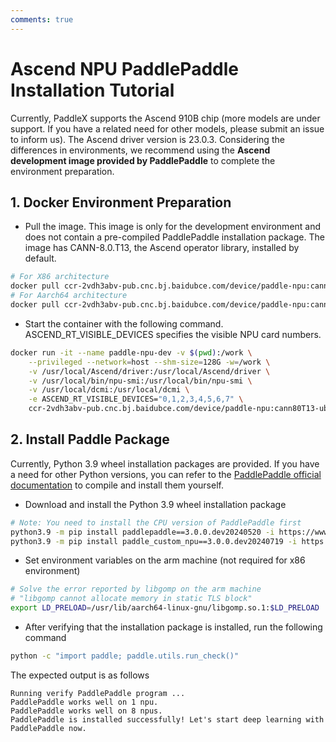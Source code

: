 ```yaml
---
comments: true
---
```


# Ascend NPU PaddlePaddle Installation Tutorial

Currently, PaddleX supports the Ascend 910B chip (more models are under support. If you have a related need for other models, please submit an issue to inform us). The Ascend driver version is 23.0.3. Considering the differences in environments, we recommend using the <b>Ascend development image provided by PaddlePaddle</b> to complete the environment preparation.

## 1. Docker Environment Preparation
* Pull the image. This image is only for the development environment and does not contain a pre-compiled PaddlePaddle installation package. The image has CANN-8.0.T13, the Ascend operator library, installed by default.
```bash
# For X86 architecture
docker pull ccr-2vdh3abv-pub.cnc.bj.baidubce.com/device/paddle-npu:cann80T13-ubuntu20-x86_64-gcc84-py39
# For Aarch64 architecture
docker pull ccr-2vdh3abv-pub.cnc.bj.baidubce.com/device/paddle-npu:cann80T13-ubuntu20-aarch64-gcc84-py39
```
* Start the container with the following command. ASCEND_RT_VISIBLE_DEVICES specifies the visible NPU card numbers.
```bash
docker run -it --name paddle-npu-dev -v $(pwd):/work \
    --privileged --network=host --shm-size=128G -w=/work \
    -v /usr/local/Ascend/driver:/usr/local/Ascend/driver \
    -v /usr/local/bin/npu-smi:/usr/local/bin/npu-smi \
    -v /usr/local/dcmi:/usr/local/dcmi \
    -e ASCEND_RT_VISIBLE_DEVICES="0,1,2,3,4,5,6,7" \
    ccr-2vdh3abv-pub.cnc.bj.baidubce.com/device/paddle-npu:cann80T13-ubuntu20-$(uname -m)-gcc84-py39 /bin/bash
```
## 2. Install Paddle Package
Currently, Python 3.9 wheel installation packages are provided. If you have a need for other Python versions, you can refer to the [PaddlePaddle official documentation](https://www.paddlepaddle.org.cn/en/install/quick) to compile and install them yourself.

* Download and install the Python 3.9 wheel installation package
```bash
# Note: You need to install the CPU version of PaddlePaddle first
python3.9 -m pip install paddlepaddle==3.0.0.dev20240520 -i https://www.paddlepaddle.org.cn/packages/nightly/cpu/
python3.9 -m pip install paddle_custom_npu==3.0.0.dev20240719 -i https://www.paddlepaddle.org.cn/packages/nightly/npu/
```
* Set environment variables on the arm machine (not required for x86 environment)
```bash
# Solve the error reported by libgomp on the arm machine
# "libgomp cannot allocate memory in static TLS block"
export LD_PRELOAD=/usr/lib/aarch64-linux-gnu/libgomp.so.1:$LD_PRELOAD
```
* After verifying that the installation package is installed, run the following command
```bash
python -c "import paddle; paddle.utils.run_check()"
```
The expected output is as follows

```
Running verify PaddlePaddle program ...
PaddlePaddle works well on 1 npu.
PaddlePaddle works well on 8 npus.
PaddlePaddle is installed successfully! Let's start deep learning with PaddlePaddle now.
```
